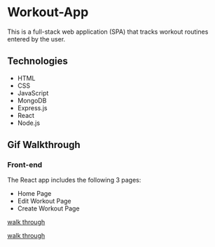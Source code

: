 # Workout-App
This is a full-stack web application (SPA) that tracks workout routines entered by the user.

## Technologies
- HTML
- CSS
- JavaScript
- MongoDB
- Express.js
- React
- Node.js

## Gif Walkthrough 
### Front-end
The React app includes the following 3 pages:
- Home Page
- Edit Workout Page
- Create Workout Page


[walk through](FrontEnd.gif) 

[walk through](Backend.gif) 
